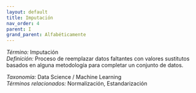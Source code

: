 ```yaml
---
layout: default
title: Imputación
nav_order: 4
parent: I
grand_parent: Alfabéticamente
---
```


*Término:* Imputación  
*Definición:* Proceso de reemplazar datos faltantes con valores sustitutos basados en alguna metodología para completar un conjunto de datos.

*Taxonomía:* Data Science / Machine Learning  
*Términos relacionados:* Normalización, Estandarización
